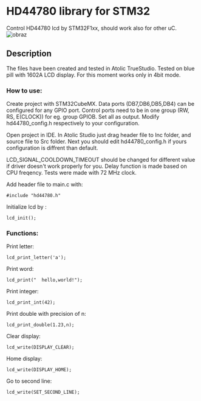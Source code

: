 # HD44780 library for STM32
Control HD44780 lcd by STM32F1xx, should work also for other uC.
![obraz](https://user-images.githubusercontent.com/12532083/180615831-843eef88-5132-4c97-873a-9db40f745951.png)

## Description
The files have been created and tested in Atolic TrueStudio. Tested on blue pill with 1602A LCD display. For this moment works only in 4bit mode.
### How to use:
Create project with STM32CubeMX. Data ports (DB7,DB6,DB5,DB4) can be configured for any GPIO port. Control ports need to be in one group
(RW, RS, E(CLOCK)) for eg. group GPIOB. Set all as output. Modify hd44780_config.h respectively to your configuration.

Open project in IDE. In Atolic Studio just drag header file to Inc folder, and source file to Src folder. Next you should edit hd44780_config.h if yours configuration is diffrent than default.

LCD_SIGNAL_COOLDOWN_TIMEOUT should be changed for different value if driver doesn't work properly for you. Delay function is made based on CPU freqency. Tests were made with 72 MHz clock. 

Add header file to main.c with:
```
#include "hd44780.h"
```

Initialize lcd by :
```
lcd_init();
```
### Functions:
Print letter:
```
lcd_print_letter('a');
```
Print word:
```
lcd_print("  hello,world!");
```
Print integer:
```
lcd_print_int(42);
```
Print double with precision of n:
```
lcd_print_double(1.23,n);
```
Clear display:
```
lcd_write(DISPLAY_CLEAR);
```
Home display:
```
lcd_write(DISPLAY_HOME);
```
Go to second line:
```
lcd_write(SET_SECOND_LINE);
```


